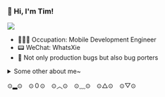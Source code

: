 ### 👋 Hi, I'm Tim! 

![](https://s1.ax1x.com/2020/08/16/dEKbKf.gif)

- 👨🏻‍💻 Occupation: Mobile Development Engineer
- 📟 WeChat: WhatsXie
- 🤪 Not only production bugs but also bug porters

<details>
  <summary>Some other about me~</summary>
  <br>
  <p align="left">
  <a href= "https://www.yuque.com/xietian-dz3wk"><img src="https://cdn.nlark.com/yuque/0/2020/png/302712/1595318452284-assets/web-upload/d2c1516e-797c-4d74-8595-910c39404832.png?x-oss-process=image%2Fresize%2Cw_440" height="50" width="50"/></a>
  <a href= "https://juejin.im/user/578300cc128fe100567e7fa2"><img src="https://cdn.nlark.com/yuque/0/2020/png/302712/1595318730794-assets/web-upload/bb14611f-951c-49d5-8979-f612341bf98d.png?x-oss-process=image%2Fresize%2Cw_440" height="50" width="50"/></a>
  <br>
</p>

</details>

⊙▂⊙　⊙０⊙　⊙︿⊙　⊙﹏⊙　⊙△⊙　⊙▽⊙
